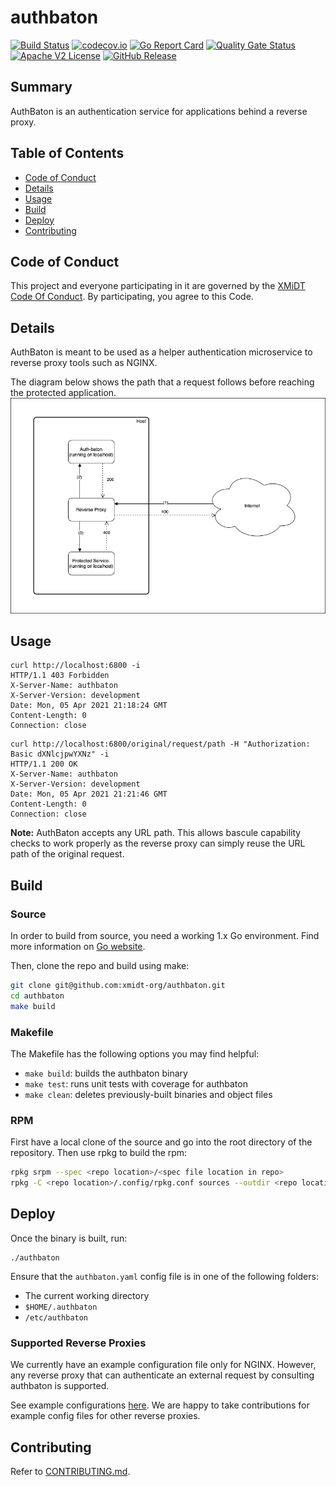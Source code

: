 # authbaton

[![Build Status](https://github.com/xmidt-org/authbaton/actions/workflows/ci.yml/badge.svg)](https://github.com/xmidt-org/authbaton/actions/workflows/ci.yml)
[![codecov.io](http://codecov.io/github/xmidt-org/authbaton/coverage.svg?branch=main)](http://codecov.io/github/xmidt-org/authbaton?branch=main)
[![Go Report Card](https://goreportcard.com/badge/github.com/xmidt-org/authbaton)](https://goreportcard.com/report/github.com/xmidt-org/authbaton)
[![Quality Gate Status](https://sonarcloud.io/api/project_badges/measure?project=xmidt-org_authbaton&metric=alert_status)](https://sonarcloud.io/dashboard?id=xmidt-org_authbaton)
[![Apache V2 License](http://img.shields.io/badge/license-Apache%20V2-blue.svg)](https://github.com/xmidt-org/authbaton/blob/main/LICENSE)
[![GitHub Release](https://img.shields.io/github/release/xmidt-org/authbaton.svg)](CHANGELOG.md)

## Summary
AuthBaton is an authentication service for applications behind a reverse proxy.
## Table of Contents

- [Code of Conduct](#code-of-conduct)
- [Details](#details)
- [Usage](#usage)
- [Build](#build)
- [Deploy](#deploy)
- [Contributing](#contributing)

## Code of Conduct

This project and everyone participating in it are governed by the [XMiDT Code Of Conduct](https://xmidt.io/docs/community/code_of_conduct/). 
By participating, you agree to this Code.

## Details
AuthBaton is meant to be used as a helper authentication microservice to reverse proxy tools such as NGINX.

The diagram below shows the path that a request follows before reaching the protected application.  
![Diagram](docs/diagrams/Auth-baton%20Success%20Auth%20Flow.png)
## Usage
```
curl http://localhost:6800 -i
HTTP/1.1 403 Forbidden
X-Server-Name: authbaton
X-Server-Version: development
Date: Mon, 05 Apr 2021 21:18:24 GMT
Content-Length: 0
Connection: close
```

```
curl http://localhost:6800/original/request/path -H "Authorization: Basic dXNlcjpwYXNz" -i
HTTP/1.1 200 OK
X-Server-Name: authbaton
X-Server-Version: development
Date: Mon, 05 Apr 2021 21:21:46 GMT
Content-Length: 0
Connection: close
```
**Note:** AuthBaton accepts any URL path. This allows bascule capability checks 
to work properly as the reverse proxy can simply reuse the URL path of the original request.

## Build
### Source
In order to build from source, you need a working 1.x Go environment. Find more information on [Go website](https://golang.org/doc/install).

Then, clone the repo and build using make:

```bash
git clone git@github.com:xmidt-org/authbaton.git
cd authbaton
make build
```

### Makefile

The Makefile has the following options you may find helpful:
* `make build`: builds the authbaton binary
* `make test`: runs unit tests with coverage for authbaton
* `make clean`: deletes previously-built binaries and object files

### RPM

First have a local clone of the source and go into the root directory of the 
repository.  Then use rpkg to build the rpm:
```bash
rpkg srpm --spec <repo location>/<spec file location in repo>
rpkg -C <repo location>/.config/rpkg.conf sources --outdir <repo location>'
```

## Deploy
Once the binary is built, run:
```
./authbaton
```
Ensure that the `authbaton.yaml` config file is in one of the following folders:
- The current working directory
- `$HOME/.authbaton`
- `/etc/authbaton`


### Supported Reverse Proxies
We currently have an example configuration file only for NGINX. However, any reverse proxy that can authenticate an external request by consulting authbaton is supported.

See example configurations [here](/docs/example-config). We are happy to take contributions for example config files for other reverse proxies. 

## Contributing

Refer to [CONTRIBUTING.md](CONTRIBUTING.md).
